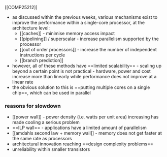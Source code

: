 [[COMP25212]]

- as discussed within the previous weeks, various mechanisms exist to improve the performance within a single-core processor, at the architecture level:
	- [[caches]] - minimise memory access impact
	- [[pipelining]] / superscalar - increase parallelism supported by the processor
	- [[out of order processors]] - increase the number of independent instructions per cycle
	- [[branch prediction]]
- however, all of these methods have ==limited scalability== - scaling up beyond a certain point is not practical - hardware, power and cost increase more than linearly while performance does not improve at a linear rate
- the obvious solution to this is ==putting multiple cores on a single chip==, which can be used in parallel

### reasons for slowdown
- [[power wall]] - power density (i.e. watts per unit area) increasing has made cooling a serious problem
- ==ILP wall== - applications have a limited amount of parallelism
- [[amdahls second law + memory wall]] - memory does not get faster at the same rate as processors
- architectural innovation reaching ==design complexity problems==
- unreliability within smaller transistors